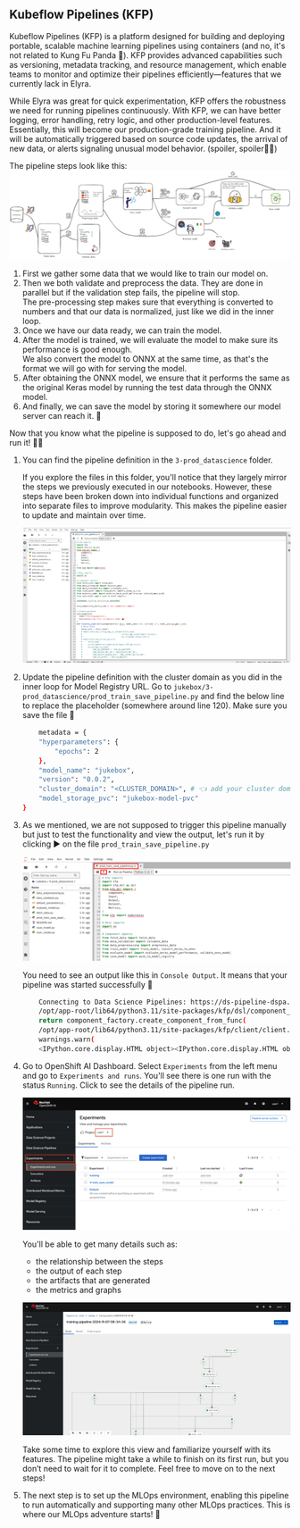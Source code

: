 ## Kubeflow Pipelines (KFP)

Kubeflow Pipelines (KFP) is a platform designed for building and deploying portable, scalable machine learning pipelines using containers (and no, it's not related to Kung Fu Panda 🐼). KFP provides advanced capabilities such as versioning, metadata tracking, and resource management, which enable teams to monitor and optimize their pipelines efficiently—features that we currently lack in Elyra.

While Elyra was great for quick experimentation, KFP offers the robustness we need for running pipelines continuously. With KFP, we can have better logging, error handling, retry logic, and other production-level features. Essentially, this will become our production-grade training pipeline. And it will be automatically triggered based on source code updates, the arrival of new data, or alerts signaling unusual model behavior. (spoiler, spoiler🤭🤭)

The pipeline steps look like this:  
![pipeline-steps.png](./images/pipeline-steps.png)

1. First we gather some data that we would like to train our model on.
2. Then we both validate and preprocess the data. They are done in parallel but if the validation step fails, the pipeline will stop.  
The pre-processing step makes sure that everything is converted to numbers and that our data is normalized, just like we did in the inner loop.
3. Once we have our data ready, we can train the model.
4. After the model is trained, we will evaluate the model to make sure its performance is good enough.  
We also convert the model to ONNX at the same time, as that's the format we will go with for serving the model.
5. After obtaining the ONNX model, we ensure that it performs the same as the original Keras model by running the test data through the ONNX model.
6. And finally, we can save the model by storing it somewhere our model server can reach it. 🎉

Now that you know what the pipeline is supposed to do, let's go ahead and run it! 🏃‍♂️

1. You can find the pipeline definition in the `3-prod_datascience` folder.

    If you explore the files in this folder, you'll notice that they largely mirror the steps we previously executed in our notebooks. However, these steps have been broken down into individual functions and organized into separate files to improve modularity. This makes the pipeline easier to update and maintain over time.

    ![kfp.png](./images/kfp.png)

2. Update the pipeline definition with the cluster domain as you did in the inner loop for Model Registry URL. Go to `jukebox/3-prod_datascience/prod_train_save_pipeline.py` and find the below line to replace the placeholder (somewhere around line 120). Make sure you save the file 👻

    ```bash
        metadata = {
        "hyperparameters": {
            "epochs": 2
        },
        "model_name": "jukebox",
        "version": "0.0.2",
        "cluster_domain": "<CLUSTER_DOMAIN>", # 👈 add your cluster domain here
        "model_storage_pvc": "jukebox-model-pvc"
    }
    ```

2. As we mentioned, we are not supposed to trigger this pipeline manually but just to test the functionality and view the output, let's run it by clicking ▶️ on the file `prod_train_save_pipeline.py`

    ![kfp-run.png](./images/kfp-run.png)

    You need to see an output like this in `Console Output`. It means that your pipeline was started successfully 🐍

    ```bash
        Connecting to Data Science Pipelines: https://ds-pipeline-dspa.<USER_NAME>.svc:8443
        /opt/app-root/lib64/python3.11/site-packages/kfp/dsl/component_decorator.py:121: FutureWarning: The default base_image used by the @dsl.component decorator will switch from 'python:3.8' to 'python:3.9' on Oct 1, 2024. To ensure your existing components work with versions of the KFP SDK released after that date, you should provide an explicit base_image argument and ensure your component works as intended on Python 3.9.
        return component_factory.create_component_from_func(
        /opt/app-root/lib64/python3.11/site-packages/kfp/client/client.py:159: FutureWarning: This client only works with Kubeflow Pipeline v2.0.0-beta.2 and later versions.
        warnings.warn(
        <IPython.core.display.HTML object><IPython.core.display.HTML object>
    ```


3. Go to OpenShift AI Dashboard. Select `Experiments` from the left menu and go to `Experiments and runs`. You'll see there is one run with the status `Running`. Click to see the details of the pipeline run.

    ![experiments.png](./images/experiments.png)

    You'll be able to get many details such as:

    - the relationship between the steps
    - the output of each step
    - the artifacts that are generated
    - the metrics and graphs 

    ![experiments-2.png](./images/experiments-2.png)

    Take some time to explore this view and familiarize yourself with its features. The pipeline might take a while to finish on its first run, but you don’t need to wait for it to complete. Feel free to move on to the next steps!

4. The next step is to set up the MLOps environment, enabling this pipeline to run automatically and supporting many other MLOps practices. This is where our MLOps adventure starts! 🙌